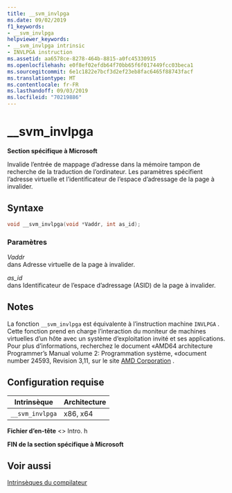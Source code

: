 ```yaml
---
title: __svm_invlpga
ms.date: 09/02/2019
f1_keywords:
- __svm_invlpga
helpviewer_keywords:
- __svm_invlpga intrinsic
- INVLPGA instruction
ms.assetid: aa6578ce-8278-464b-8815-a0fc45330915
ms.openlocfilehash: e0f8ef02efdb64f70bb65f6f017449fcc03beca1
ms.sourcegitcommit: 6e1c1822e7bcf3d2ef23eb8fac6465f88743facf
ms.translationtype: MT
ms.contentlocale: fr-FR
ms.lasthandoff: 09/03/2019
ms.locfileid: "70219886"
---
```

# <a name="__svm_invlpga"></a>__svm_invlpga

**Section spécifique à Microsoft**

Invalide l’entrée de mappage d’adresse dans la mémoire tampon de recherche de la traduction de l’ordinateur. Les paramètres spécifient l’adresse virtuelle et l’identificateur de l’espace d’adressage de la page à invalider.

## <a name="syntax"></a>Syntaxe

```C
void __svm_invlpga(void *Vaddr, int as_id);
```

### <a name="parameters"></a>Paramètres

*Vaddr*\
dans Adresse virtuelle de la page à invalider.

*as_id*\
dans Identificateur de l’espace d’adressage (ASID) de la page à invalider.

## <a name="remarks"></a>Notes

La fonction `__svm_invlpga` est équivalente à l’instruction machine `INVLPGA` . Cette fonction prend en charge l’interaction du moniteur de machines virtuelles d’un hôte avec un système d’exploitation invité et ses applications. Pour plus d’informations, recherchez le document «AMD64 architecture Programmer’s Manual volume 2: Programmation système, «document number 24593, Revision 3,11, sur le site [AMD Corporation](https://developer.amd.com/resources/developer-guides-manuals/) .

## <a name="requirements"></a>Configuration requise

|Intrinsèque|Architecture|
|---------------|------------------|
|`__svm_invlpga`|x86, x64|

**Fichier d’en-tête** \<> Intro. h

**FIN de la section spécifique à Microsoft**

## <a name="see-also"></a>Voir aussi

[Intrinsèques du compilateur](../intrinsics/compiler-intrinsics.md)
